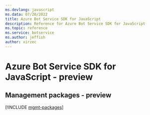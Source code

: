 ```yaml
---
ms.devlang: javascript
ms.data: 07/20/2022
title: Azure Bot Service SDK for JavaScript
description: Reference for Azure Bot Service SDK for JavaScript
ms.topic: reference
ms.service: botservice
ms.author: jeffish
author: xirzec
---
```

# Azure Bot Service SDK for JavaScript - preview

## Management packages - preview
[!INCLUDE [mgmt-packages](bot-service-mgmt-index.md)]
